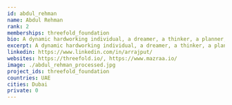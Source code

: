 ```yaml
---
id: abdul_rehman
name: Abdul Rehman
rank: 2
memberships: threefold_foundation
bio: A dynamic hardworking individual, a dreamer, a thinker, a planner, an explorer. Never an idle day! Over 8 years of industrial experience in Telecom - IT Management and opensource technologies, particularly Telecom/VoIP, Networks, IT Systems and Support, Systems Engineering and Servers Administration. In 13 years of my technology career, never ever I have come across an IT company that has such an exciting and thrilling mission and vision about the digital future of our planet. Most IT companies out there revolve around a few apps and their infrastructure, overall very limited in how they can innovate and make a difference to the technology globally. ThreeFold is the first company that I have seen in my 13 years that has a powerful idea that can potentially reshape our digital future. This is a movement, not a profitable business. I strongly believe that the idea of a responsible, secure and a decentralized INTERNET is going to take off soon and Threefold is going to be the pioneer of it.
excerpt: A dynamic hardworking individual, a dreamer, a thinker, a planner, an explorer.
linkedin: https://www.linkedin.com/in/arrajput/
websites: https://threefold.io/, https://www.mazraa.io/
image: ./abdul_rehman_processed.jpg
project_ids: threefold_foundation
countries: UAE
cities: Dubai
private: 0
---
```


